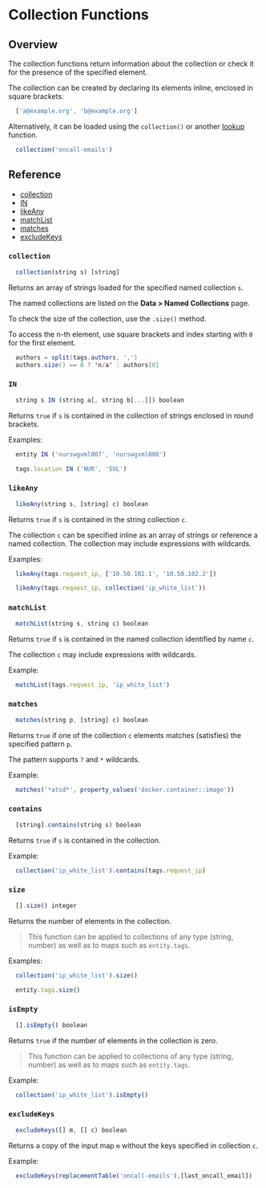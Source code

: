# Collection Functions

## Overview

The collection functions return information about the collection or check it for the presence of the specified element.

The collection can be created by declaring its elements inline, enclosed in square brackets:


```javascript
  ['a@example.org', 'b@example.org']
```

Alternatively, it can be loaded using the `collection()` or another [lookup](functions-lookup.md) function.


```javascript
  collection('oncall-emails')
```

## Reference

* [collection](#collection)
* [IN](#in)
* [likeAny](#likeany)
* [matchList](#matchlist)
* [matches](#matches)
* [excludeKeys](#excludekeys)

### `collection`

```javascript
  collection(string s) [string]
```

Returns an array of strings loaded for the specified named collection `s`.

The named collections are listed on the **Data > Named Collections** page.

To check the size of the collection, use the `.size()` method.

To access the n-th element, use square brackets and index starting with `0` for the first element.

  ```java
    authors = split(tags.authors, ',')
    authors.size() == 0 ? 'n/a' : authors[0]
  ```

### `IN`

```javascript
  string s IN (string a[, string b[...]]) boolean
```

Returns `true` if `s` is contained in the collection of strings enclosed in round brackets.

Examples:

  ```javascript
    entity IN ('nurswgvml007', 'nurswgvml008')
  ```

  ```javascript
    tags.location IN ('NUR', 'SVL')
  ```  

### `likeAny`

```javascript
  likeAny(string s, [string] c) boolean
```

Returns `true` if `s` is contained in the string collection `c`.

The collection `c` can be specified inline as an array of strings or reference a named collection. The collection may include expressions with wildcards.

Examples:

  ```javascript
    likeAny(tags.request_ip, ['10.50.102.1', '10.50.102.2'])
  ```

  ```javascript
    likeAny(tags.request_ip, collection('ip_white_list'))
  ```

### `matchList`

```javascript
  matchList(string s, string c) boolean
```

Returns `true` if `s` is contained in the named collection identified by name `c`.

The collection `c` may include expressions with wildcards.

Example:

  ```javascript
    matchList(tags.request_ip, 'ip_white_list')
  ```

### `matches`

```javascript
  matches(string p, [string] c) boolean
```

Returns `true` if one of the collection `c` elements matches (satisfies) the specified pattern `p`.

The pattern supports `?` and `*` wildcards.

Example:

  ```javascript
    matches('*atsd*', property_values('docker.container::image'))
  ```  

### `contains`

```javascript
  [string].contains(string s) boolean
```

Returns `true` if `s` is contained in the collection.

Example:

  ```javascript
    collection('ip_white_list').contains(tags.request_ip)
  ```

### `size`

```javascript
  [].size() integer
```

Returns the number of elements in the collection.

> This function can be applied to collections of any type (string, number) as well as to maps such as `entity.tags`.

Examples:

  ```javascript
    collection('ip_white_list').size()
  ```  

  ```javascript
    entity.tags.size()
  ```    

### `isEmpty`

```javascript
  [].isEmpty() boolean
```

Returns `true` if the number of elements in the collection is zero.

> This function can be applied to collections of any type (string, number) as well as to maps such as `entity.tags`.

Example:

  ```javascript
    collection('ip_white_list').isEmpty()
  ```  

### `excludeKeys`

```javascript
  excludeKeys([] m, [] c) boolean
```

Returns a copy of the input map `m` without the keys specified in collection `c`.

Example:

  ```javascript
    excludeKeys(replacementTable('oncall-emails'),[last_oncall_email])
  ```
